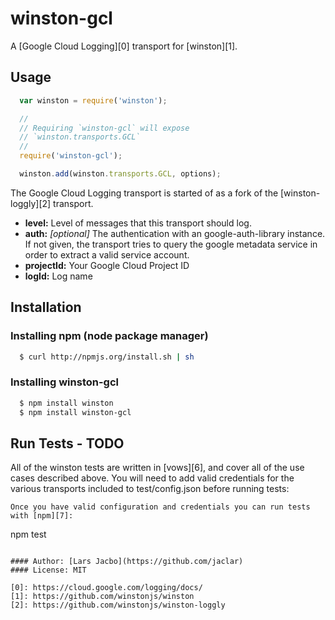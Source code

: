 # winston-gcl

A [Google Cloud Logging][0] transport for [winston][1].

## Usage
``` js
  var winston = require('winston');

  //
  // Requiring `winston-gcl` will expose
  // `winston.transports.GCL`
  //
  require('winston-gcl');

  winston.add(winston.transports.GCL, options);
```

The Google Cloud Logging transport is started of as a fork of the [winston-loggly][2] transport.

* __level:__ Level of messages that this transport should log.
* __auth:__ *[optional]* The authentication with an google-auth-library instance. If not given, the transport tries to query the google metadata service in order to extract a valid service account.
* __projectId:__ Your Google Cloud Project ID
* __logId:__ Log name

## Installation

### Installing npm (node package manager)

``` bash
  $ curl http://npmjs.org/install.sh | sh
```

### Installing winston-gcl

``` bash
  $ npm install winston
  $ npm install winston-gcl
```

## Run Tests - TODO
All of the winston tests are written in [vows][6], and cover all of the use cases described above. You will need to add valid credentials for the various transports included to test/config.json before running tests:

```
Once you have valid configuration and credentials you can run tests with [npm][7]:

```
  npm test
```

#### Author: [Lars Jacbo](https://github.com/jaclar)
#### License: MIT

[0]: https://cloud.google.com/logging/docs/
[1]: https://github.com/winstonjs/winston
[2]: https://github.com/winstonjs/winston-loggly
